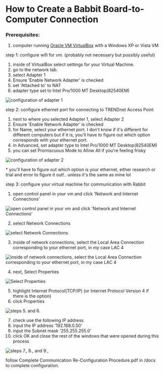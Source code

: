# How to Create a Babbit Board-to-Computer Connection

### Prerequisites:
1. computer running [Oracle VM VirtualBox](https://www.virtualbox.org/) with a Windows XP or Vista VM

step 1: configure wifi for vm. (probably not necessary but possibly useful)
1. inside of VirtualBox select settings for your Virtual Machine.
2. go to the network tab.
3. select Adapter 1
4. Ensure 'Enable Network Adapter' is checked
5. set 'Attached to' to NAT
6. adapter type set to Intel Pro/1000 MT Desktop(82540EM)

![configuration of adapter 1](/docs/images/network_adapter1.jpg)

step 2: configure ethernet port for connecting to TRENDnet Access Point
1. next to where you selected Adapter 1, select Adapter 2 
2. Ensure 'Enable Network Adapter' is checked
3. for Name, select your ethernet port. I don't know if it's different for 
different computers but if it is, you'll have to figure out which option corresponds with your ethernet port.
4. in Advanced, set adapter type to Intel Pro/1000 MT Desktop(82540EM)  
5. you can set Promiscuous Mode to Allow All if you're feeling frisky

![configuration of adapter 2](/docs/images/network_adapter2.jpg)

\* you'll have to figure out which option is your ethernet, either research or trial and error to figure it out!.. unless it's the same as mine lol

step 3: configure your virtual machine for communication with Rabbit

1. open control panel in your vm and click 'Network and Internet Connections'

![open control panel in your vm and click 'Network and Internet Connections'](/docs/images/winXPNetworkSetup1.jpg)

2. select Network Connections

![select Network Connections](/docs/images/winXPNetworkSetup2.jpg)

3. inside of network connections, select the Local Area Connection corresponding to your ethernet port, in my case LAC 4

![inside of network connections, select the Local Area Connection corresponding to your ethernet port, in my case LAC 4](/docs/images/winXPNetworkSetup3.jpg)

4. next, Select Properties

![Select Properties](/docs/images/winXPNetworkSetup4.jpg)

5. highlight Internet Protocol(TCP/IP) (or Internet Protocol Version 4 if there is the option)
6. click Properties

![steps 5. and 6.](/docs/images/winXPNetworkSetup5.jpg)

7. check use the following IP address
8. input the IP address '192.168.0.50'
9. input the Subnet mask '255.255.255.0'
10. click OK and close the rest of the windows that were opened during this process

![steps 7., 8., and 9.,](/docs/images/winXPNetworkSetup6.jpg)

follow Complete Communication Re-Configuration Procedure.pdf in /docs to complete configuration.

